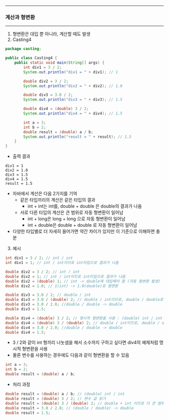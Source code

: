 -----
### 계산과 형변환
-----
1. 형변환은 대입 뿐 아니라, 계산할 때도 발생
2. Casting4
```java
package casting;

public class Casting4 {
    public static void main(String[] args) {
        int div1 = 3 / 2;
        System.out.println("div1 = " + div1); // 1

        double div2 = 3 / 2;
        System.out.println("div2 = " + div2); // 1.0

        double div3 = 3.0 / 2;
        System.out.println("div3 = " + div3); // 1.5

        double div4 = (double) 3 / 2;
        System.out.println("div4 = " + div4); // 1.5

        int a = 3;
        int b = 2;
        double result = (double) a / b;
        System.out.println("result = " + result); // 1.5
    }
}
```
  - 출력 결과
```
div1 = 1
div2 = 1.0
div3 = 1.5
div4 = 1.5
result = 1.5
```
  - 자바에서 계산은 다음 2가지를 기억
     + 같은 타입끼리의 계산은 같은 타입의 결과
        * int + int는 int를, double + double 은 double의 결과가 나옴
     + 서로 다른 타입의 계산은 큰 범위로 자동 형변환이 일어남
        * int + long은 long + long 으로 자동 형변환이 일어남
        * int + double은 double + double 로 자동 형변환이 일어남
  - 다양한 타입별로 더 자세히 들어가면 약간 차이가 있지만 이 기준으로 이해하면 충분

3. 예시
```java
int div1 = 3 / 2; // int / int
int div1 = 1; // int / int이므로 int타입으로 결과가 나옴
```
```java
double div2 = 3 / 2; // int / int
double div2 = 1; // int / int이므로 int타입으로 결과가 나옴
double div2 = (double) 1; // int -> double에 대입해야 함 (자동 형변환 발생)
double div2 = 1.0; // 1(int) -> 1.0(double)로 형변환
```
```java
double div3 = 3.0 / 2; // double / int
double div3 = 3.0 / (double) 2; // double / int이므로, double / double로 형변환이 발생
double div3 = 3.0 / 2.0; //double / double -> double
double div3 = 1.5;
```
```java
double div4 = (double) 3 / 2; // 명시적 형변환을 사용 : (double) int / int
double div4 = (double) 3 / (double) 2; // double / int이므로, double / double로 형변환이 발생
double div4 = 3.0 / 2.0; //double / double -> double
double div4 = 1.5;
```
  - 3 / 2와 같이 int 형끼리 나눗샘을 해서 소수까지 구하고 싶다면 div4의 예제처럼 명시적 형변환을 사용
  - 물론 변수를 사용하는 경우에도 다음과 같이 형변환을 할 수 있음
```java
int a = 3;
int b = 2;
double result = (double) a / b;
```
  - 처리 과정
```java
double result = (double) a / b; // (double) int / int
double result = (double) 3 / 2; // 변수 값 읽기
double result = (double) 3 / (double) 2; // double + int 이므로 더 큰 범위로 형변환
double result = 3.0 / 2.0; // (double / double) -> double
double result = 1.5;
```
